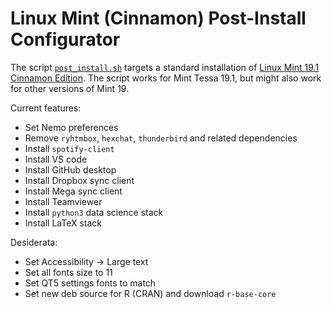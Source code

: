 # Linux Mint (Cinnamon) Post-Install Configurator

The script [`post_install.sh`](./post_install.sh) targets a standard installation of [Linux Mint 19.1 Cinnamon Edition](https://linuxmint.com/edition.php?id=261).
The script works for Mint Tessa 19.1, but might also work for other versions of Mint 19.

Current features:

- Set Nemo preferences
- Remove `ryhtmbox`, `hexchat`, `thunderbird` and related dependencies
- Install `spotify-client`
- Install VS code
- Install GitHub desktop
- Install Dropbox sync client
- Install Mega sync client
- Install Teamviewer
- Install `python3` data science stack
- Install LaTeX stack


Desiderata:

- Set Accessibility -> Large text
- Set all fonts size to 11
- Set QT5 settings fonts to match
- Set new deb source for R (CRAN) and download `r-base-core`
